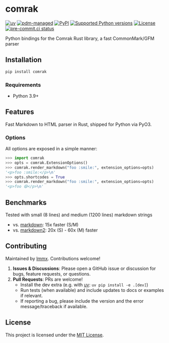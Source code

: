 # comrak

<!-- [![downloads](https://static.pepy.tech/badge/comrak/month)](https://pepy.tech/project/comrak) -->
[![uv](https://img.shields.io/endpoint?url=https://raw.githubusercontent.com/astral-sh/uv/main/assets/badge/v0.json)](https://github.com/astral-sh/uv)
[![pdm-managed](https://img.shields.io/badge/pdm-managed-blueviolet)](https://pdm.fming.dev)
[![PyPI](https://img.shields.io/pypi/v/comrak.svg)](https://pypi.org/project/comrak)
[![Supported Python versions](https://img.shields.io/pypi/pyversions/comrak.svg)](https://pypi.org/project/comrak)
[![License](https://img.shields.io/pypi/l/comrak.svg)](https://pypi.python.org/pypi/comrak)
[![pre-commit.ci status](https://results.pre-commit.ci/badge/github/lmmx/comrak/master.svg)](https://results.pre-commit.ci/latest/github/lmmx/comrak/master)

Python bindings for the Comrak Rust library, a fast CommonMark/GFM parser

## Installation

```bash
pip install comrak
```

### Requirements

- Python 3.9+

## Features

Fast Markdown to HTML parser in Rust, shipped for Python via PyO3.

### Options

All options are exposed in a simple manner:

```py
>>> import comrak
>>> opts = comrak.ExtensionOptions()
>>> comrak.render_markdown("foo :smile:", extension_options=opts)
'<p>foo :smile:</p>\n'
>>> opts.shortcodes = True
>>> comrak.render_markdown("foo :smile:", extension_options=opts)
'<p>foo 😄</p>\n'
```

## Benchmarks

Tested with small (8 lines) and medium (1200 lines) markdown strings

- vs. [markdown](https://pypi.org/project/markdown): 15x faster (S/M)
- vs. [markdown2](https://pypi.org/project/markdown2): 20x (S) - 60x (M) faster

## Contributing

Maintained by [lmmx](https://github.com/lmmx). Contributions welcome!

1. **Issues & Discussions**: Please open a GitHub issue or discussion for bugs, feature requests, or questions.
2. **Pull Requests**: PRs are welcome!
   - Install the dev extra (e.g. with [uv](https://docs.astral.sh/uv/): `uv pip install -e .[dev]`)
   - Run tests (when available) and include updates to docs or examples if relevant.
   - If reporting a bug, please include the version and the error message/traceback if available.

## License

This project is licensed under the [MIT License](https://opensource.org/licenses/MIT).

